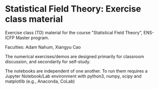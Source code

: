 # Statistical Field Theory: Exercise class material

Exercise class (TD) material for the course "Statistical Field Theory", ENS-ICFP Master program. 

Faculties: Adam Nahum, Xiangyu Cao

The numerical exercises/demos are designed primarily for classroom discussion, and secondarily for self-study. 

The notebooks are independent of one another. To run them requires a Jupyter Notebook/Lab environment with python3, numpy, scipy and matplotlib (e.g., Anaconda, CoLab)
